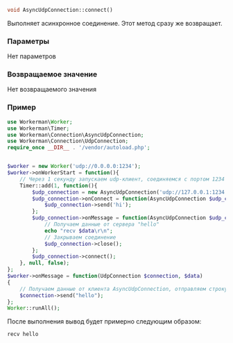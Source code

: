 ```php
void AsyncUdpConnection::connect()
```
Выполняет асинхронное соединение. Этот метод сразу же возвращает.

### Параметры
Нет параметров

### Возвращаемое значение
Нет возвращаемого значения

### Пример

```php
use Workerman\Worker;
use Workerman\Timer;
use Workerman\Connection\AsyncUdpConnection;
use Workerman\Connection\UdpConnection;
require_once __DIR__ . '/vendor/autoload.php';


$worker = new Worker('udp://0.0.0.0:1234');
$worker->onWorkerStart = function(){
    // Через 1 секунду запускаем udp-клиент, соединяемся с портом 1234 и отправляем строку "hi"
    Timer::add(1, function(){
        $udp_connection = new AsyncUdpConnection('udp://127.0.0.1:1234');
        $udp_connection->onConnect = function(AsyncUdpConnection $udp_connection){
            $udp_connection->send('hi');
        };
        $udp_connection->onMessage = function(AsyncUdpConnection $udp_connection, $data){
            // Получаем данные от сервера "hello"
            echo "recv $data\r\n";
            // Закрываем соединение
            $udp_connection->close();
        };
        $udp_connection->connect();
    }, null, false);
};
$worker->onMessage = function(UdpConnection $connection, $data)
{
    // Получаем данные от клиента AsyncUdpConnection, отправляем строку "hello"
    $connection->send("hello");
};
Worker::runAll();             
```

После выполнения вывод будет примерно следующим образом:
```
recv hello
```
